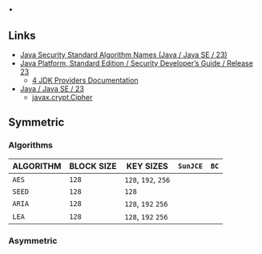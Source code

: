 # .

## Links

* [Java Security Standard Algorithm Names (Java / Java SE / 23)](https://docs.oracle.com/en/java/javase/23/docs/specs/security/standard-names.html)
* [Java Platform, Standard Edition / Security Developer’s Guide / Release 23](https://docs.oracle.com/en/java/javase/23/security/index.html)
    * [4 JDK Providers Documentation](https://docs.oracle.com/en/java/javase/23/security/oracle-providers.html)
* [Java / Java SE / 23](https://docs.oracle.com/en/java/javase/23/docs/api)
    * [javax.crypt.Cipher](https://docs.oracle.com/en/java/javase/23/docs/api/java.base/javax/crypto/Cipher.html)

## Symmetric

### Algorithms

| ALGORITHM | BLOCK SIZE | KEY SIZES           | `SunJCE` | `BC` |
|-----------|------------|---------------------|----------|------|
| `AES`     | `128`      | `128`, `192`, `256` |          |      |
| `SEED`    | `128`      | `128`               |          |      |
| `ARIA`    | `128`      | `128`, `192` `256`  |          |      |
| `LEA`     | `128`      | `128`, `192` `256`  |          |      |

### Asymmetric